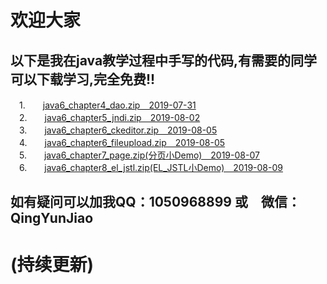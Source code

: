 # 欢迎大家 #  
## 以下是我在java教学过程中手写的代码,有需要的同学可以下载学习,完全免费!! ##  


　1.　　[java6_chapter4_dao.zip　2019-07-31](http://www.gyun.org/java6_chapter4_dao.zip "javaweb　手写dao层")  
　2.　　[java6_chapter5_jndi.zip　2019-08-02](http://www.gyun.org/java6_chapter5_jndi.zip "javaweb　手写JNDI")  
　3.　　[java6_chapter6_ckeditor.zip　2019-08-05](http://www.gyun.org/java6_chapter6_ckeditor.zip "javaweb　怎么使用ckeditor组件")  
　4.　　[java6_chapter6_fileupload.zip　2019-08-05](http://www.gyun.org/java6_chapter6_fileupload.zip "javaweb　手写文件上传")  
　5.　　[java6_chapter7_page.zip(分页小Demo)　2019-08-07](http://www.gyun.org/java6_chapter7_page.zip "javaweb　手写怎么分页")  
　6.　　[java6_chapter8_el_jstl.zip(EL_JSTL小Demo)　2019-08-09](http://www.gyun.org/java6_chapter8_el_jstl.zip "javaweb　手写EL与JSTL")  
## 如有疑问可以加我QQ：1050968899 或　微信：QingYunJiao ##  
   # (持续更新) #